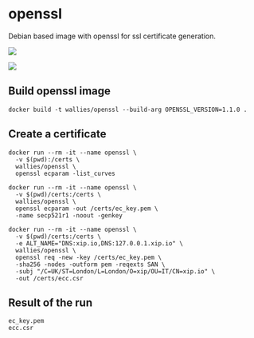 # openssl
Debian based image with openssl for ssl certificate generation.

[![](https://images.microbadger.com/badges/version/wallies/openssl.svg)](http://microbadger.com/images/wallies/openssl "Get your own version badge on microbadger.com")

[![](https://images.microbadger.com/badges/image/wallies/openssl.svg)](http://microbadger.com/images/wallies/openssl "Get your own image badge on microbadger.com")

## Build openssl image

    docker build -t wallies/openssl --build-arg OPENSSL_VERSION=1.1.0 .

## Create a certificate

    docker run --rm -it --name openssl \
      -v $(pwd):/certs \
      wallies/openssl \
      openssl ecparam -list_curves
 
    docker run --rm -it --name openssl \
      -v $(pwd)/certs:/certs \
      wallies/openssl \
      openssl ecparam -out /certs/ec_key.pem \
      -name secp521r1 -noout -genkey

    docker run --rm -it --name openssl \
      -v $(pwd)/certs:/certs \
      -e ALT_NAME="DNS:xip.io,DNS:127.0.0.1.xip.io" \
      wallies/openssl \
      openssl req -new -key /certs/ec_key.pem \
      -sha256 -nodes -outform pem -reqexts SAN \
      -subj "/C=UK/ST=London/L=London/O=xip/OU=IT/CN=xip.io" \
      -out /certs/ecc.csr

## Result of the run

    ec_key.pem
    ecc.csr
    
